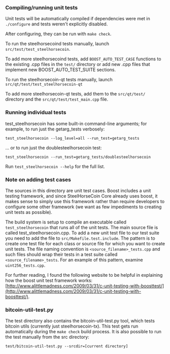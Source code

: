 ### Compiling/running unit tests

Unit tests will be automatically compiled if dependencies were met in `./configure`
and tests weren't explicitly disabled.

After configuring, they can be run with `make check`.

To run the steelhorsecoind tests manually, launch `src/test/test_steelhorsecoin`.

To add more steelhorsecoind tests, add `BOOST_AUTO_TEST_CASE` functions to the existing
.cpp files in the `test/` directory or add new .cpp files that
implement new BOOST_AUTO_TEST_SUITE sections.

To run the steelhorsecoin-qt tests manually, launch `src/qt/test/test_steelhorsecoin-qt`

To add more steelhorsecoin-qt tests, add them to the `src/qt/test/` directory and
the `src/qt/test/test_main.cpp` file.

### Running individual tests

test_steelhorsecoin has some built-in command-line arguments; for
example, to run just the getarg_tests verbosely:

    test_steelhorsecoin --log_level=all --run_test=getarg_tests

... or to run just the doublesteelhorsecoin test:

    test_steelhorsecoin --run_test=getarg_tests/doublesteelhorsecoin

Run `test_steelhorsecoin --help` for the full list.

### Note on adding test cases

The sources in this directory are unit test cases.  Boost includes a
unit testing framework, and since SteelHorseCoin Core already uses boost, it makes
sense to simply use this framework rather than require developers to
configure some other framework (we want as few impediments to creating
unit tests as possible).

The build system is setup to compile an executable called `test_steelhorsecoin`
that runs all of the unit tests.  The main source file is called
test_steelhorsecoin.cpp. To add a new unit test file to our test suite you need 
to add the file to `src/Makefile.test.include`. The pattern is to create 
one test file for each class or source file for which you want to create 
unit tests.  The file naming convention is `<source_filename>_tests.cpp` 
and such files should wrap their tests in a test suite 
called `<source_filename>_tests`. For an example of this pattern, 
examine `uint256_tests.cpp`.

For further reading, I found the following website to be helpful in
explaining how the boost unit test framework works:
[http://www.alittlemadness.com/2009/03/31/c-unit-testing-with-boosttest/](http://www.alittlemadness.com/2009/03/31/c-unit-testing-with-boosttest/).

### bitcoin-util-test.py

The test directory also contains the bitcoin-util-test.py tool, which tests bitcoin utils (currently just steelhorsecoin-tx). This test gets run automatically during the `make check` build process. It is also possible to run the test manually from the src directory:

```
test/bitcoin-util-test.py --srcdir=[current directory]

```